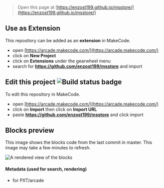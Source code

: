  


> Open this page at [https://enzost199.github.io/msstore/](https://enzost199.github.io/msstore/)

## Use as Extension

This repository can be added as an **extension** in MakeCode.

* open [https://arcade.makecode.com/](https://arcade.makecode.com/)
* click on **New Project**
* click on **Extensions** under the gearwheel menu
* search for **https://github.com/enzost199/msstore** and import

## Edit this project ![Build status badge](https://github.com/enzost199/msstore/workflows/MakeCode/badge.svg)

To edit this repository in MakeCode.

* open [https://arcade.makecode.com/](https://arcade.makecode.com/)
* click on **Import** then click on **Import URL**
* paste **https://github.com/enzost199/msstore** and click import

## Blocks preview

This image shows the blocks code from the last commit in master.
This image may take a few minutes to refresh.

![A rendered view of the blocks](https://github.com/enzost199/msstore/raw/master/.github/makecode/blocks.png)

#### Metadata (used for search, rendering)

* for PXT/arcade
<script src="https://makecode.com/gh-pages-embed.js"></script><script>makeCodeRender("{{ site.makecode.home_url }}", "{{ site.github.owner_name }}/{{ site.github.repository_name }}");</script>
